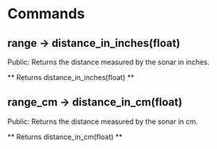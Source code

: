 # Commands

## range → distance_in_inches(float)

Public: Returns the distance measured by the sonar in inches.

** Returns distance_in_inches(float) **

## range_cm → distance_in_cm(float)

Public: Returns the distance measured by the sonar in cm.

** Returns distance_in_cm(float) **
